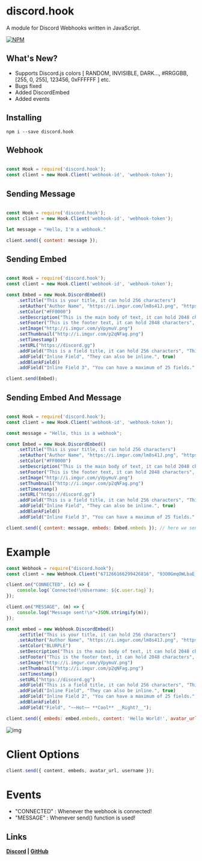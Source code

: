 # discord.hook

A module for Discord Webhooks written in JavaScript.

[![NPM](https://nodei.co/npm/discord.hook.png)](https://nodei.co/npm/discord.hook/)

## What's New?
- Supports Discord.js colors [ RANDOM, INVISIBLE, DARK..., #RRGGBB, [255, 0, 255], 123456, 0xFFFFFF ] etc.
- Bugs fixed
- Added DiscordEmbed
- Added events

## Installing

```
npm i --save discord.hook
```

## Webhook

```js

const Hook = require('discord.hook');
const client = new Hook.Client('webhook-id', 'webhook-token');

```


## Sending Message

```js

const Hook = require('discord.hook');
const client = new Hook.Client('webhook-id', 'webhook-token');

let message = "Hello, I'm a webhook."

client.send({ content: message });

```

## Sending Embed

```js

const Hook = require('discord.hook');
const client = new Hook.Client('webhook-id', 'webhook-token');

const Embed = new Hook.DiscordEmbed()
    .setTitle("This is your title, it can hold 256 characters")
    .setAuthor("Author Name", "https://i.imgur.com/lm8s41J.png", "https://discordapp.com")
    .setColor("#FF0000")
    .setDescription("This is the main body of text, it can hold 2048 characters.")
    .setFooter("This is the footer text, it can hold 2048 characters", "http://i.imgur.com/w1vhFSR.png")
    .setImage("http://i.imgur.com/yVpymuV.png")
    .setThumbnail("http://i.imgur.com/p2qNFag.png")
    .setTimestamp()
    .setURL("https://discord.gg")
    .addField("This is a field title, it can hold 256 characters", "This is a field value, it can hold 1024 characters.")
    .addField("Inline Field", "They can also be inline.", true)
    .addBlankField()
    .addField("Inline Field 3", "You can have a maximum of 25 fields.", true);

client.send(Embed);

```

## Sending Embed And Message

```js

const Hook = require('discord.hook');
const client = new Hook.Client('webhook-id', 'webhook-token');

const message = "Hello, this is a webhook";

const Embed = new Hook.DiscordEmbed()
    .setTitle("This is your title, it can hold 256 characters")
    .setAuthor("Author Name", "https://i.imgur.com/lm8s41J.png", "https://discordapp.com")
    .setColor("#FF0000")
    .setDescription("This is the main body of text, it can hold 2048 characters.")
    .setFooter("This is the footer text, it can hold 2048 characters", "http://i.imgur.com/w1vhFSR.png")
    .setImage("http://i.imgur.com/yVpymuV.png")
    .setThumbnail("http://i.imgur.com/p2qNFag.png")
    .setTimestamp()
    .setURL("https://discord.gg")
    .addField("This is a field title, it can hold 256 characters", "This is a field value, it can hold 1024 characters.")
    .addField("Inline Field", "They can also be inline.", true)
    .addBlankField()
    .addField("Inline Field 3", "You can have a maximum of 25 fields.", true);

client.send({ content: message, embeds: Embed.embeds }); // here we send embed with message

```

# Example

```js
const Webhook = require("discord.hook");
const client = new Webhook.Client("671266166299426816", "93O0GmqOWLbaE_YFrrGlZC2bF1fwBgXN3uJccmOd4YAUR43DX3yWLYSWCnL-abvBZRY2");

client.on("CONNECTED", (c) => {
    console.log(`Connected!\nUsername: ${c.user.tag}`);
});

client.on("MESSAGE", (m) => {
    console.log("Message sent!\n"+JSON.stringify(m));
});

const embed = new Webhook.DiscordEmbed()
    .setTitle("This is your title, it can hold 256 characters")
    .setAuthor("Author Name", "https://i.imgur.com/lm8s41J.png", "https://discordapp.com")
    .setColor("BLURPLE")
    .setDescription("This is the main body of text, it can hold 2048 characters.")
    .setFooter("This is the footer text, it can hold 2048 characters", "http://i.imgur.com/w1vhFSR.png")
    .setImage("http://i.imgur.com/yVpymuV.png")
    .setThumbnail("http://i.imgur.com/p2qNFag.png")
    .setTimestamp()
    .setURL("https://discord.gg")
    .addField("This is a field title, it can hold 256 characters", "This is a field value, it can hold 1024 characters.")
    .addField("Inline Field", "They can also be inline.", true)
    .addField("Inline Field 2", "You can have a maximum of 25 fields.", true)
    .addBlankField()
    .addField("Field", "~~Hot~~ **Cool** __Right?__");

client.send({ embeds: embed.embeds, content: 'Hello World!', avatar_url: "https://cdn.discordapp.com/avatars/480933736276426763/a_73d44cd1aea26f51ca96febf07fb0019.png?size=1024", username: "INEX07" });
```
![img](https://github.com/INEX07/discord.hook/blob/master/image.png?raw=true)

# Client Options

```js
client.send({ content, embeds, avatar_url, username });

```

# Events
- "CONNECTED" : Whenever the webhook is connected!
- "MESSAGE" : Whenever send() function is used!

## Links

**[Discord](https://discord.gg/mhcNBNq) | [GitHub](https://github.com/inex07)**
